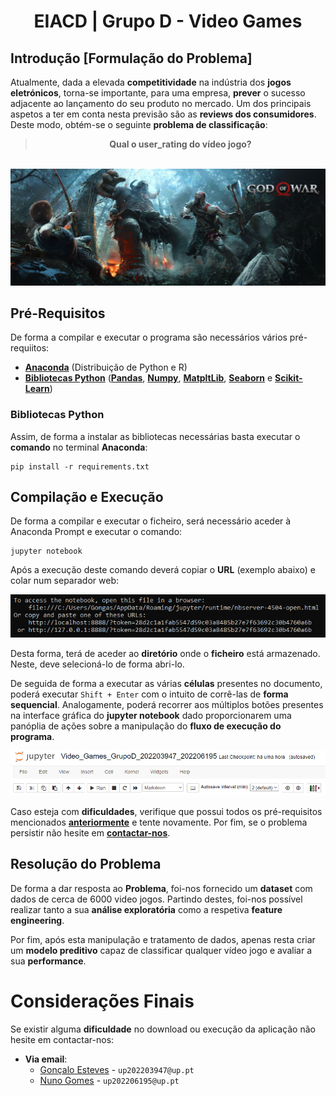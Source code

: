 <div align="center">
    <h1>EIACD | Grupo D - Video Games</h1>
</div>

## Introdução [Formulação do Problema]
Atualmente, dada a elevada **competitividade** na indústria dos **jogos eletrónicos**, torna-se importante, para uma empresa, **prever** o sucesso adjacente ao lançamento do seu produto no mercado. Um dos principais aspetos a ter em conta nesta previsão são as **reviews dos consumidores**. Deste modo, obtém-se o seguinte **problema de classificação**: 

>**<div align="center">Qual o user_rating do vídeo jogo?</div>**

<br/>

<div align="center">
    <img src="./Video Games/Assets/README/GodOfWar.jpg">
</div>

## Pré-Requisitos
De forma a compilar e executar o programa são necessários vários pré-requiitos:
- **[Anaconda](https://www.anaconda.com/)** (Distribuição de Python e R)
- **[Bibliotecas Python](#bibliotecas-python)** (**[Pandas](https://pandas.pydata.org/pandas-docs/stable/getting_started/install.html)**, **[Numpy](https://numpy.org/install/)**, **[MatpltLib](https://matplotlib.org/stable/users/installing/index.html)**, **[Seaborn](https://seaborn.pydata.org/installing.html)** e **[Scikit-Learn](https://scikit-learn.org/stable/install.html)**)

### Bibliotecas Python

Assim, de forma a instalar as bibliotecas necessárias basta executar o **comando** no terminal **Anaconda**:

    pip install -r requirements.txt

## Compilação e Execução
De forma a compilar e executar o ficheiro, será necessário aceder à Anaconda Prompt e executar o comando:  

    jupyter notebook
 
Após a execução deste comando deverá copiar o **URL** (exemplo abaixo) e colar num separador web:
 
<div align="center">
    <img src="./Video Games/Assets/README/Anaconda_Prompt_URL.png">
</div>

Desta forma, terá de aceder ao **diretório** onde o **ficheiro** está armazenado. Neste, deve selecioná-lo de forma abri-lo.

De seguida de forma a executar as várias **células** presentes no documento, poderá executar `Shift + Enter` com o intuito de corrê-las de **forma sequencial**. Analogamente, poderá recorrer aos múltiplos botões presentes na interface gráfica do **jupyter notebook** dado proporcionarem uma panóplia de ações sobre a manipulação do **fluxo de execução do programa**.

<div align="center">
    <img src="./Video Games/Assets/README/Jupyter_Notebook_UI.png">
</div>

Caso esteja com **dificuldades**, verifique que possui todos os pré-requisitos mencionados **[anteriormente](#pré-requisitos)** e tente novamente. 
Por fim, se o problema persistir não hesite em **[contactar-nos](#considerações-finais)**.

## Resolução do Problema

De forma a dar resposta ao **Problema**, foi-nos fornecido um **dataset** com dados de cerca de 6000 video jogos. Partindo destes, foi-nos possível realizar tanto a sua **análise exploratória** como a respetiva **feature engineering**. 

Por fim, após esta manipulação e tratamento de dados, apenas resta criar um **modelo preditivo** capaz de classificar qualquer vídeo jogo e avaliar a sua **performance**.

# Considerações Finais

Se existir alguma **dificuldade** no download ou execução da aplicação não hesite em contactar-nos:
- **Via email**: 
    - [Gonçalo Esteves](https://github.com/EstevesX10) - `up202203947@up.pt`
    - [Nuno Gomes](https://github.com/NightF0x26) - `up202206195@up.pt`
